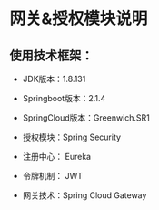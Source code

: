 # 网关&授权模块说明

## 使用技术框架：

- JDK版本：1.8.131
- Springboot版本：2.1.4
- SpringCloud版本：Greenwich.SR1

- 授权模块：Spring Security

- 注册中心： Eureka

- 令牌机制： JWT
- 网关技术：Spring Cloud Gateway





